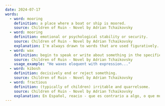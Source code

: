 ```yaml
---
date: 2024-07-17
words:
  - word: mooring
    definition: a place where a boat or ship is moored.
    source: Children of Ruin - Novel by Adrian Tchaikovsky
  - word: mooring
    definition: emotional or psychological stability or security.
    source: Children of Ruin - Novel by Adrian Tchaikovsky
    explanation: I'm always drawn to words that are used figuratively.
  - word: wax
    definition: begin to speak or write about something in the specified manner.
    source: Children of Ruin - Novel by Adrian Tchaikovsky
    usage_example: "He waxes eloquent with expression..."
  - word: kibosh
    definition: decisively end or reject something.
    source: Children of Ruin - Novel by Adrian Tchaikovsky
  - word: fractious
    definition: (typically of children) irritable and quarrelsome.
    source: Children of Ruin - Novel by Adrian Tchaikovsky
    explanation: En Español, reacio - que es contrario a algo, o que muestra resistencia a hacer algo.
---
```

